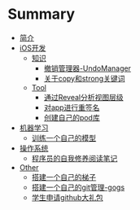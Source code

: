 # Summary

* [简介](README.md)
* [iOS开发]()
    * [知识]()
        - [撤销管理器-UndoManager](iOS/iOS-UndoManager.md)
        - [关于copy和strong关键词](iOS/copyvsstrong.md)
    * [Tool]()
        - [通过Reveal分析视图层级](iOS/tool/Reveal.md)
        - [对app进行重签名](iOS/tool/ios-resign.md)
        - [创建自己的pod库](iOS/tool/create-private-pod-private.md)
* [机器学习]()
    - [训练一个自己的模型](machine/begin.md)
* [操作系统]()
    - [程序员的自我修养阅读笔记](system/readczxt.md)   
* [Other]()
    - [搭建一个自己的梯子](other/Build-ShadowSocks.md)
    - [搭建一个自己的git管理-gogs](other/Build-Gogs.md)
    - [学生申请github大礼包](other/registeremail.md)


